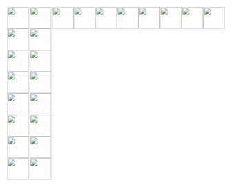 
<div style='display:flex;flex-direction:row'>
  <div>
<img src="https://cdn.jsdelivr.net/gh/devicons/devicon/icons/typescript/typescript-plain.svg" width='50' height='50'/>
<img src="https://cdn.jsdelivr.net/gh/devicons/devicon/icons/javascript/javascript-original.svg" width='50' height='50'/>
<img src="https://cdn.jsdelivr.net/gh/devicons/devicon/icons/html5/html5-original.svg"  width='50' height='50'/>
<img src="https://cdn.jsdelivr.net/gh/devicons/devicon/icons/css3/css3-original.svg"  width='50' height='50'/>
  <img src="https://cdn.jsdelivr.net/gh/devicons/devicon/icons/react/react-original.svg"  width='50' height='50'/>
  <img src="https://cdn.jsdelivr.net/gh/devicons/devicon/icons/redux/redux-original.svg"  width='50' height='50'/>
  <img src="https://cdn.jsdelivr.net/gh/devicons/devicon/icons/nextjs/nextjs-original.svg"  width='50' height='50'/>
  <img src="https://cdn.jsdelivr.net/gh/devicons/devicon/icons/jquery/jquery-original.svg"  width='50' height='50'/>
    </div>
  <div>
  <img src="https://cdn.jsdelivr.net/gh/devicons/devicon/icons/graphql/graphql-plain.svg"  width='50' height='50'/>
  <img src="https://cdn.jsdelivr.net/gh/devicons/devicon/icons/gatsby/gatsby-plain.svg"  width='50' height='50'/>
  <img src="https://cdn.jsdelivr.net/gh/devicons/devicon/icons/webpack/webpack-original.svg"  width='50' height='50'/>
  <img src="https://cdn.jsdelivr.net/gh/devicons/devicon/icons/github/github-original.svg"  width='50' height='50'/>
  <img src="https://cdn.jsdelivr.net/gh/devicons/devicon/icons/jest/jest-plain.svg"  width='50' height='50'/>
  <img src="https://cdn.jsdelivr.net/gh/devicons/devicon/icons/materialui/materialui-original.svg"  width='50' height='50'/>
  <img src="https://cdn.jsdelivr.net/gh/devicons/devicon/icons/docker/docker-original.svg"  width='50' height='50'/>
    <img src="https://cdn.jsdelivr.net/gh/devicons/devicon/icons/kubernetes/kubernetes-plain.svg"  width='50' height='50'/>
    </div>
  
  
  <img src="https://cdn.jsdelivr.net/gh/devicons/devicon/icons/java/java-original.svg"  width='50' height='50'/>
  <img src="https://cdn.jsdelivr.net/gh/devicons/devicon/icons/nodejs/nodejs-plain.svg"  width='50' height='50'/>
  <img src="https://cdn.jsdelivr.net/gh/devicons/devicon/icons/mongodb/mongodb-original.svg"  width='50' height='50'/>
  <img src="https://cdn.jsdelivr.net/gh/devicons/devicon/icons/oracle/oracle-original.svg"  width='50' height='50'/>
<img src="https://cdn.jsdelivr.net/gh/devicons/devicon/icons/mysql/mysql-original.svg"  width='50' height='50'/>  
<img src="https://cdn.jsdelivr.net/gh/devicons/devicon/icons/spring/spring-original.svg"  width='50' height='50'/>
<img src="https://cdn.jsdelivr.net/gh/devicons/devicon/icons/azure/azure-original.svg"  width='50' height='50'/>
<img src="https://cdn.jsdelivr.net/gh/devicons/devicon/icons/amazonwebservices/amazonwebservices-original.svg"  width='50' height='50'/>
  
</div>
          
